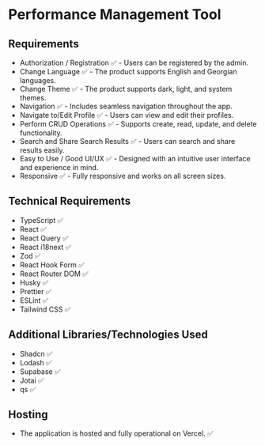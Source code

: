 # Performance Management Tool

## Requirements

- Authorization / Registration ✅ - Users can be registered by the admin.
- Change Language ✅ - The product supports English and Georgian languages.
- Change Theme ✅ - The product supports dark, light, and system themes.
- Navigation ✅ - Includes seamless navigation throughout the app.
- Navigate to/Edit Profile ✅ - Users can view and edit their profiles.
- Perform CRUD Operations ✅ - Supports create, read, update, and delete functionality.
- Search and Share Search Results ✅ - Users can search and share results easily.
- Easy to Use / Good UI/UX ✅ - Designed with an intuitive user interface and experience in mind.
- Responsive ✅ - Fully responsive and works on all screen sizes.

## Technical Requirements

- TypeScript ✅
- React ✅
- React Query ✅
- React i18next ✅
- Zod ✅
- React Hook Form ✅
- React Router DOM ✅
- Husky ✅
- Prettier ✅
- ESLint ✅
- Tailwind CSS ✅

## Additional Libraries/Technologies Used

- Shadcn ✅
- Lodash ✅
- Supabase ✅
- Jotai ✅
- qs ✅

## Hosting

- The application is hosted and fully operational on Vercel. ✅
